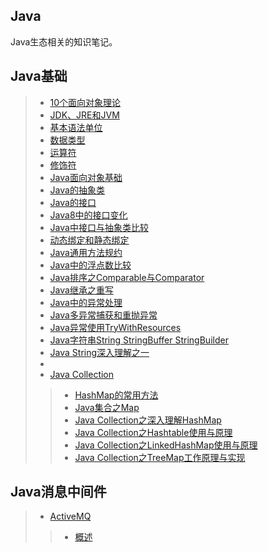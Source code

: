## Java
Java生态相关的知识笔记。

## Java基础
> - [10个面向对象理论](./Java基础/10个面向对象理论.md)
> - [JDK、JRE和JVM](./Java基础/JDK,JRE和JVM.md)
> - [基本语法单位](./Java基础/基本语法单位.md)
> - [数据类型](./Java基础/数据类型.md)
> - [运算符](./Java基础/运算符.md)
> - [修饰符](./Java基础/修饰符.md)
> - [Java面向对象基础](./Java基础/Java面向对象基础.md)
> - [Java的抽象类](./Java基础/Java的抽象类.md)
> - [Java的接口](./Java基础/Java的接口.md)
> - [Java8中的接口变化](./Java基础/Java8中的接口变化.md)
> - [Java中接口与抽象类比较](./Java基础/Java中接口与抽象类比较.md)
> - [动态绑定和静态绑定](./Java基础/动态绑定和静态绑定.md)
> - [Java通用方法规约](./Java基础/Java通用方法规约.md)
> - [Java中的浮点数比较](./Java基础/Java浮点数比较.md)
> - [Java排序之Comparable与Comparator](./Java基础/Java排序之Comparable与Comparator.md)
> - [Java继承之重写](./Java基础/Java继承之重写.md)
> - [Java中的异常处理](./Java基础/Java中的异常处理.md)
> - [Java多异常捕获和重抛异常](./Java基础/Java多异常捕获和重抛异常.md)
> - [Java异常使用TryWithResources](./Java基础/Java异常使用TryWithResources.md)
> - [Java字符串String StringBuffer StringBuilder](./Java基础/Java字符串StringStringBufferStringBuilder.md)
> - [Java String深入理解之一](./Java基础/JavaString深入理解之一.md)
> - 
> - [Java Collection](./Java基础/collection)
>> - [HashMap的常用方法](./Java基础/collection/HashMap的常用方法.md)
>> - [Java集合之Map](./Java基础/collection/Java集合之Map.md)
>> - [Java Collection之深入理解HashMap](./Java基础/collection/JavaCollection之深入理解HashMap.md)
>> - [Java Collection之Hashtable使用与原理](./Java基础/collection/JavaCollection之深入理解Hashtable.md)
>> - [Java Collection之LinkedHashMap使用与原理](./Java基础/collection/JavaCollection之深入理解LinkedHashMap.md)
>> - [Java Collection之TreeMap工作原理与实现](./Java基础/collection/JavaCollection之TreeMap工作原理与实现.md)
> 
> 
## Java消息中间件
> - [ActiveMQ](./消息中间件ActiveMQ)
>> - [概述](./消息中间件ActiveMQ/01-概述.md)